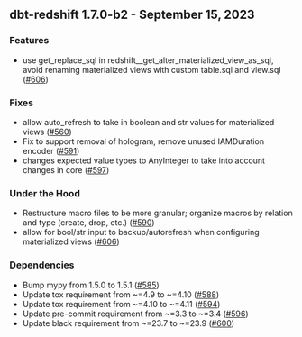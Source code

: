 ## dbt-redshift 1.7.0-b2 - September 15, 2023

### Features

- use get_replace_sql in redshift__get_alter_materialized_view_as_sql, avoid renaming materialized views with custom table.sql and view.sql ([#606](https://github.com/dbt-labs/dbt-redshift/issues/606))

### Fixes

- allow auto_refresh to take in boolean and str values for materialized views ([#560](https://github.com/dbt-labs/dbt-redshift/issues/560))
- Fix to support removal of hologram, remove unused IAMDuration encoder ([#591](https://github.com/dbt-labs/dbt-redshift/issues/591))
- changes expected value types to AnyInteger to take into account changes in core ([#597](https://github.com/dbt-labs/dbt-redshift/issues/597))

### Under the Hood

- Restructure macro files to be more granular; organize macros by relation and type (create, drop, etc.) ([#590](https://github.com/dbt-labs/dbt-redshift/issues/590))
- allow for bool/str input to backup/autorefresh when configuring materialized views ([#606](https://github.com/dbt-labs/dbt-redshift/issues/606))

### Dependencies

- Bump mypy from 1.5.0 to 1.5.1 ([#585](https://github.com/dbt-labs/dbt-redshift/pull/585))
- Update tox requirement from ~=4.9 to ~=4.10 ([#588](https://github.com/dbt-labs/dbt-redshift/pull/588))
- Update tox requirement from ~=4.10 to ~=4.11 ([#594](https://github.com/dbt-labs/dbt-redshift/pull/594))
- Update pre-commit requirement from ~=3.3 to ~=3.4 ([#596](https://github.com/dbt-labs/dbt-redshift/pull/596))
- Update black requirement from ~=23.7 to ~=23.9 ([#600](https://github.com/dbt-labs/dbt-redshift/pull/600))
